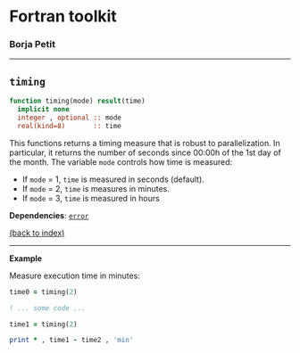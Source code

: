 

# Fortran toolkit

### Borja Petit

---

## ```timing```

```fortran
function timing(mode) result(time)
  implicit none
  integer , optional :: mode
  real(kind=8)       :: time
```

This functions returns a timing measure that is robust to parallelization. In particular, it returns the number of seconds since 00:00h of the 1st day of the month. The variable ```mode``` controls how time is measured:
- If ```mode``` = 1, ```time``` is measured in seconds (default).
- If ```mode``` = 2, ```time``` is measures in minutes.
- If ```mode``` = 3, ```time``` is measured in hours

**Dependencies**: [```error```](error.md)

[(back to index)](../index.md)

---

**Example**

Measure execution time in minutes:

```fortran
time0 = timing(2)

! ... some code ...

time1 = timing(2)

print * , time1 - time2 , 'min'
``` 